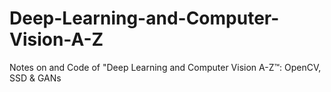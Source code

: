 # Deep-Learning-and-Computer-Vision-A-Z
Notes on and Code of "Deep Learning and Computer Vision A-Z™: OpenCV, SSD &amp; GANs
